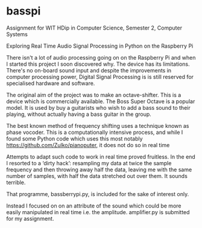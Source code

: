 # basspi
Assignment for WIT HDip in Computer Science, Semester 2, Computer Systems

Exploring Real Time Audio Signal Processing in Python on the Raspberry Pi

There isn't a lot of audio processing going on on the Raspberry Pi and when I started this project I soon discovered why. The device has its limitations. There's no on-board sound input and despite the improvements in computer processing power, Digital Signal Processing is is still reserved for specialised hardware and software.

The original aim of the project was to make an octave-shifter. This is a device which is commercially available. The Boss Super Octave is a popular model. It is used by buy a guitarists who wish to add a bass sound to their playing, without actually having a bass guitar in the group.

The best known method of frequency shifting uses a technique known as phase vocoder. This is a computationally intensive process, and while I found some Python code which uses this most notably https://github.com/Zulko/pianoputer, it does not do so in real time

Attempts to adapt such code to work in real time proved fruitless. In the end I resorted to a ‘dirty hack’: resampling my data at twice the sample frequency and then throwing away half the data, leaving me with the same number of samples, with half the data stretched out over them. It sounds terrible.

That programme, bassberrypi.py, is included for the sake of interest only.

Instead I focused on on an attribute of the sound which could be more easily manipulated in real time i.e. the amplitude. amplifier.py is submitted for my assignment.
